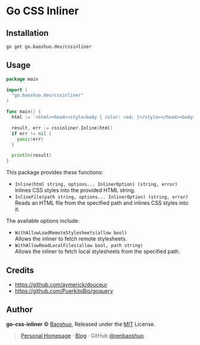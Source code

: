 # Go CSS Inliner

## Installation

```bash
go get go.baoshuo.dev/cssinliner
```

## Usage

```go
package main

import (
  "go.baoshuo.dev/cssinliner"
)

func main() {
  html := `<html><head><style>body { color: red; }</style></head><body>Hello World</body></html>`

  result, err := cssinliner.Inline(html)
  if err != nil {
    panic(err)
  }

  println(result)
}
```

This package provides these functions:

- `Inline(html string, options... InlinerOption) (string, error)`<br />
  Inlines CSS styles into the provided HTML string.
- `InlineFile(path string, options... InlinerOption) (string, error)`<br />
  Reads an HTML file from the specified path and inlines CSS styles into it.

The available options include:

- `WithAllowLoadRemoteStylesheets(allow bool)`<br />
  Allows the inliner to fetch remote stylesheets.
- `WithAllowReadLocalFiles(allow bool, path string)`<br />
  Allows the inliner to fetch local stylesheets from the specified path.

## Credits

- https://github.com/aymerick/douceur
- https://github.com/PuerkitoBio/goquery

## Author

**go-css-inliner** © [Baoshuo](https://baoshuo.ren), Released under the [MIT](./LICENSE) License.

> [Personal Homepage](https://baoshuo.ren) · [Blog](https://blog.baoshuo.ren) · GitHub [@renbaoshuo](https://github.com/renbaoshuo)
